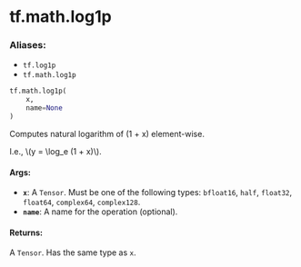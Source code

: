 <div itemscope itemtype="http://developers.google.com/ReferenceObject">
<meta itemprop="name" content="tf.math.log1p" />
<meta itemprop="path" content="Stable" />
</div>

# tf.math.log1p

### Aliases:

* `tf.log1p`
* `tf.math.log1p`

``` python
tf.math.log1p(
    x,
    name=None
)
```

Computes natural logarithm of (1 + x) element-wise.

I.e., \\(y = \log_e (1 + x)\\).

#### Args:

* <b>`x`</b>: A `Tensor`. Must be one of the following types: `bfloat16`, `half`, `float32`, `float64`, `complex64`, `complex128`.
* <b>`name`</b>: A name for the operation (optional).


#### Returns:

A `Tensor`. Has the same type as `x`.